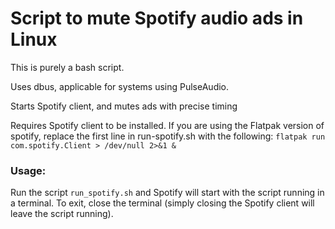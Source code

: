 # Script to mute Spotify audio ads in Linux

This is purely a bash script.

Uses dbus, applicable for systems using PulseAudio.

Starts Spotify client, and mutes ads with precise timing

Requires Spotify client to be installed. If you are using the Flatpak version of spotify, replace the first line in run-spotify.sh with the following:
`flatpak run com.spotify.Client > /dev/null 2>&1 &`

### Usage:

Run the script `run_spotify.sh` and Spotify will start with the script running in a terminal. To exit, close the terminal (simply closing the Spotify client will leave the script running).
